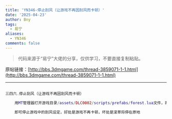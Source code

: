 ```yaml
---
title: 'YN346-停止刮风（让游戏不再因刮风而卡顿）'
date: '2025-04-23'
author: Bny
tags:
  - 易宁
aliases:
  - YN346
comments: false
---
```


> 代码来源于“易宁”大佬的分享，仅供学习，不要直接复制粘贴。

原帖链接：[http://bbs.3dmgame.com/thread-3859071-1-1.html](http://bbs.3dmgame.com/thread-3859071-1-1.html)

---

```lua  

三四六.停止刮风（让游戏不再因刮风而卡顿）	用MT管理器打开游戏目录/assets/DLC0002/scripts/prefabs/forest.lua文件，将inst:AddComponent("worldwind")替换为--inst:AddComponent("worldwind")	即可停止游戏中的刮风设定，好处是游戏不再卡顿，坏处是滚草将停在原地

```  

